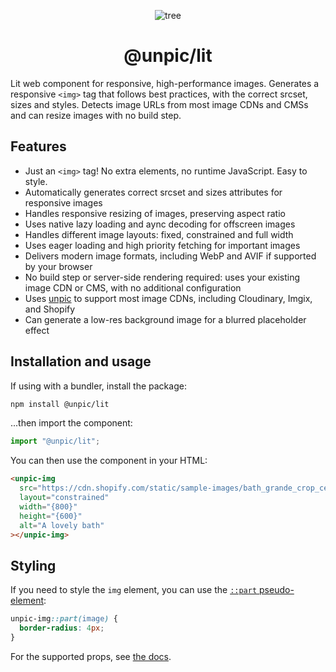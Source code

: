 <div align="center">

![tree](https://unpic.pics/.netlify/images?url=tree.png&h=48)

# @unpic/lit

</div>

Lit web component for responsive, high-performance images. Generates a
responsive `<img>` tag that follows best practices, with the correct srcset,
sizes and styles. Detects image URLs from most image CDNs and CMSs and can
resize images with no build step.

## Features

- Just an `<img>` tag! No extra elements, no runtime JavaScript. Easy to style.
- Automatically generates correct srcset and sizes attributes for responsive
  images
- Handles responsive resizing of images, preserving aspect ratio
- Uses native lazy loading and aync decoding for offscreen images
- Handles different image layouts: fixed, constrained and full width
- Uses eager loading and high priority fetching for important images
- Delivers modern image formats, including WebP and AVIF if supported by your
  browser
- No build step or server-side rendering required: uses your existing image CDN
  or CMS, with no additional configuration
- Uses [unpic](https://unpic.pics/lib) to support most image CDNs, including
  Cloudinary, Imgix, and Shopify
- Can generate a low-res background image for a blurred placeholder effect

## Installation and usage

If using with a bundler, install the package:

```bash
npm install @unpic/lit
```

...then import the component:

```js
import "@unpic/lit";
```

You can then use the component in your HTML:

```html
<unpic-img
  src="https://cdn.shopify.com/static/sample-images/bath_grande_crop_center.jpeg"
  layout="constrained"
  width="{800}"
  height="{600}"
  alt="A lovely bath"
></unpic-img>
```

## Styling

If you need to style the `img` element, you can use the
[`::part` pseudo-element](https://developer.mozilla.org/en-US/docs/Web/CSS/::part):

```css
unpic-img::part(image) {
  border-radius: 4px;
}
```

For the supported props, see [the docs](https://unpic.pics/img/lit).
